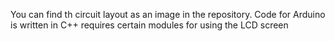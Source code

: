 You can find th circuit layout as an image in the repository.
Code for Arduino is written in C++ 
requires certain modules for using the LCD screen
